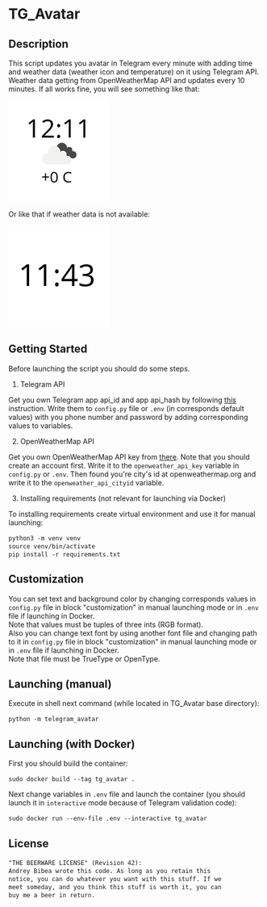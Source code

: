 # TG_Avatar #

## Description ##

This script updates you avatar in Telegram every minute with adding time and 
weather data (weather icon and temperature) on it using Telegram API. Weather 
data getting from OpenWeatherMap API and updates every 10 minutes.
If all works fine, you will see something like that:

![Avatar Example](example_avatar.png)

Or like that if weather data is not available:

![Avatar Example No Weather](example_avatar_wo_weather.png)


## Getting Started ##

Before launching the script you should do some steps.

1. Telegram API

Get you own Telegram app api_id and app api_hash by following 
[this](https://core.telegram.org/api/obtaining_api_id) instruction.
Write them to `config.py` file or `.env` (in corresponds default values) with 
you phone number and password by adding corresponding values to variables.

2. OpenWeatherMap API

Get you own OpenWeatherMap API key from [there](https://openweathermap.org/api).
Note that you should create an account first. Write it to the 
`openweather_api_key` variable in `config.py` or `.env`. Then found you're 
city's id at openweathermap.org and write it to the 
`openweather_api_cityid` variable.

3. Installing requirements (not relevant for launching via Docker)

To installing requirements create virtual environment and use it for 
manual launching:

```shell script
python3 -m venv venv
source venv/bin/activate
pip install -r requirements.txt
```

## Customization ##

You can set text and background color by changing corresponds values 
in `config.py` file in block "customization" in manual launching mode or 
in `.env` file if launching in Docker.  
Note that values must be tuples of three ints (RGB format).  
Also you can change text font by using another font file and changing
path to it in `config.py` file in block "customization" in manual 
launching mode or in `.env` file if launching in Docker.  
Note that file must be TrueType or OpenType.  

## Launching (manual) ##

Execute in shell next command (while located in TG_Avatar base directory):

```shell script
python -m telegram_avatar
```

## Launching (with Docker) ##

First you should build the container:

```shell script
sudo docker build --tag tg_avatar .
```

Next change variables in `.env` file and launch the container 
(you should launch it in `interactive` mode because of
Telegram validation code):

```shell script
sudo docker run --env-file .env --interactive tg_avatar
```

## License ##

	"THE BEERWARE LICENSE" (Revision 42):
	Andrey Bibea wrote this code. As long as you retain this 
	notice, you can do whatever you want with this stuff. If we
	meet someday, and you think this stuff is worth it, you can
	buy me a beer in return.